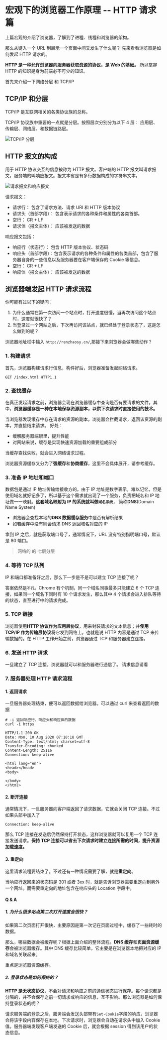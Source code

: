 # 宏观下的浏览器工作原理 -- HTTP 请求篇

上篇宏观的介绍了浏览器，了解到了进程、线程和浏览器的架构。

那么从键入一个 URL 到展示一个页面中间又发生了什么呢？
先来看看浏览器是如何发起 HTTP 请求的。

**HTTP 是一种允许浏览器向服务器获取资源的协议，是 Web 的基础。** 所以掌握 HTTP 的知识是身为前端必不可少的知识。

首先来介绍一下网络分层 和 TCP/IP

## TCP/IP 和分层

TCP/IP 是互联网相关的各类协议族的总称。

TCP/IP 协议族中重要的一点就是分层。按照层次分别分为以下 4 层： 应用层、传输层、网络层、和数据链路层。

![TCP/IP 分层](https://image.cdn.renzhaosy.cn/http/page18image54004576.jpg)

## HTTP 报文的构成

用于 HTTP 协议交互的信息被称为 HTTP 报文。客户端的 HTTP 报文叫请求报文，服务端的叫响应报文。报文本省是有多行数据构成的字符串文本。

![请求报文和响应报文](https://image.cdn.renzhaosy.cn/http/page50image54415840.jpg)

请求报文：

- 请求行： 包含了请求方法、请求 URI 和 HTTP 版本协议
- 请求头（首部字段）： 包含表示请求的各种条件和属性的各类首部。
- 空行： CR + LF
- 请求体（报文主体）： 应该被发送的数据

响应报文包括：

- 响应行（状态行）： 包含 HTTP 版本协议、状态码
- 响应头（首部字段）：包含表示请求的各种条件和属性的各类首部，包含了服务器自身的一些信息以及服务器要在客户端保存的 Cookie 等信息。
- 空行： CR + LF
- 响应体（报文主体）： 应该被发送的数据

## 浏览器端发起 HTTP 请求流程

你可能有过以下的疑问：

1. 为什么通常在第一次访问一个站点时，打开速度很慢，当再次访问这个站点时，速度就很快了？
2. 当登录过一个网站之后，下次再访问该站点，就已经处于登录状态了，这是怎么做到的呢？

浏览器地址栏中输入 `http://renzhaosy.cn/`,那接下来浏览器会做哪些动作？

### 1. 构建请求

首先，浏览器构建请求行信息，构件好后，浏览器准备发起网络请求。

```http
GET /index.html HTTP1.1
```

### 2. 查找缓存

在真正发起请求之前，浏览器会现在浏览器缓存中查询是否有要请求的文件。其中，**浏览器缓存是一种在本地保存资源副本，以供下次请求时直接使用的技术。**

当浏览器发现缓存中存在请求的资源的副本，浏览器会拦截请求，返回该资源的副本，并直接结束请求。
好处：

- 缓解服务器端眼里，提升性能
- 对网站来说，缓存是实现快速资源加载的重要组成部分

当缓存查找失败，就会进入网络请求过程。

浏览器资源缓存又分为了**强缓存**和**协商缓存**，这里不会具体展开，请参考缓存。

### 3. 准备 IP 地址和端口

数据包是通过 IP 地址传输给接收方的。由于 IP 地址是数字表示，难以记忆，但是使用域名就好记多了，所以基于这个需求就出现了一个服务，负责把域名和 IP 地址做一一映射。**这套域名映射为 IP 的系统就叫做`域名系统`**， 简称**DNS**(Domain Name System)

- 浏览器会查找本地的**DNS 数据缓存服务**中是否有解析结果
- 如若缓存中没有则会请求 DNS 返回域名对应的 IP

拿到 IP 之后，就是获取端口号了，通常情况下，URL 没有特别指明端口号，默认是 80 端口。

> 网络的 的 七层分层

### 4. 等待 TCP 队列

IP 和端口都准备好之后，那么下一步是不是可以建立 TCP 连接了呢？

答案依然是`不行`。Chrome 有个机制，同一个域名同事最多只能建立 6 个 TCP 连接，如果同一个域名下同时有 10 个请求发生，那么其中 4 个请求会进入排队等待的状态，直至进行中的请求完成。

### 5. TCP 链接

浏览器使用**HTTP 协议作为应用层协议**，用来封装请求的文本信息；并**使用 TCP/IP 作为传输层协议**将它发到网络上。也就是说 HTTP 内容是通过 TCP 来传输数据的。在 HTTP 工作开始之前，浏览器通过 TCP 和服务器建立连接。

### 6. 发送 HTTP 请求

一旦建立了 TCP 连接，浏览器就可以和服务器进行通信了。
请求信息请看

### 7. 服务器处理 HTTP 请求流程

#### 1. 返回请求

一旦服务器处理结束，便可以返回数据给浏览器。可以通过 curl 来查看返回的数据

```shell
# -i 返回响应行、响应头和响应体的数据
curl -i https
```

```shell
HTTP/1.1 200 OK
Date: Mon, 10 Aug 2020 07:18:18 GMT
Content-Type: text/html; charset=utf-8
Transfer-Encoding: chunked
Content-Length: 25116
Connection: keep-alive

<html lang="en">
<head></head>
<body>

</body>
</html>
```

#### 2. 断开连接

通常情况下，一旦服务器向客户端返回了请求数据，它就会关闭 TCP 连接。不过如果头部中加入了

```
Connection: keep-alive
```

那么 TCP 连接在发送后仍然保持打开状态，这样浏览器就可以复用一个 TCP 连接发送请求。**保持 TCP 连接可以省去下次请求时建立连接所需的时间，提升资源加载速度。**

#### 3. 重定向

这里请求流程要结束了，不过还有一种情况需要了解，就是**重定向**。

当响应行返回来的状态码是 301 或者 3xx 时，就是告诉浏览器需要重定向到另外一个网址。而需要重定向的地址包含在响应头的 Location 字段中。

#### Q & A

##### 1. 为什么很多站点第二次打开速度会很快？

如果第二次页面打开很快，主要原因是第一次记在页面过程中，缓存了一些耗时的数据。

那么，哪些数据会被缓存呢？根据上面介绍的整体流程。**DNS 缓存**和**页面资源缓存**会被浏览器缓存。其中 DNS 缓存比较简单，它主要是在浏览器本地把对应的 IP 和域名关联起来。

重点是浏览器资源缓存。

##### 2. 登录状态是如何保持的？

**HTTP 是无状态协议**，不会对请求和响应之前的通信状态进行保存。每个请求都是分隔的，并不会保存之前一切请求或响应的信息，互不影响。那么浏览器是如何保持登录状态的呢？

请求服务端的登录之后，服务端会发送头部带有`Set-Cookie`字段的响应，浏览器会将该字段内容保存在本地。下次请求时，浏览器会自动在请求头中加入 Cookie 值。服务器端发现客户端发送的 Cookie 后，就会根据 session 得到该用户的状态信息。
